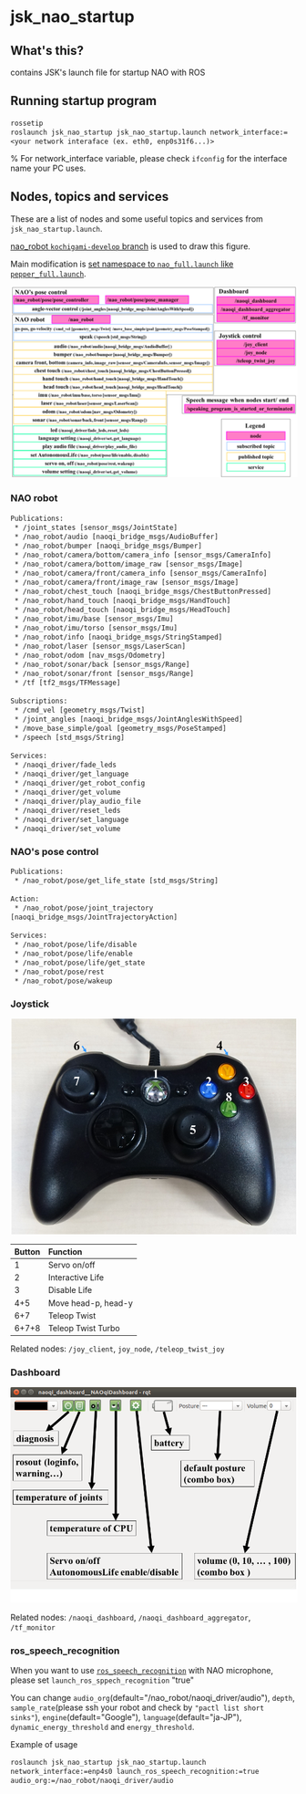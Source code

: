 # jsk_nao_startup

## What's this?

contains JSK's launch file for startup NAO with ROS

## Running startup program

```
rossetip
roslaunch jsk_nao_startup jsk_nao_startup.launch network_interface:=<your network interaface (ex. eth0, enp0s31f6...)>
```

% For network_interface variable, please check `ifconfig` for the interface name your PC uses.

## Nodes, topics and services

These are a list of nodes and some useful topics and services from `jsk_nao_startup.launch`.

[nao_robot `kochigami-develop` branch](https://github.com/kochigami/nao_robot/tree/kochigami-develop) is used to draw this figure.

Main modification is [set namespace to `nao_full.launch` like `pepper_full.launch`](https://github.com/kochigami/nao_robot/commit/d9770dc76f812a8caf0b9d2b7d33ec55e6be6221).

![](../doc/img/nao-node-topic-service.png)

### NAO robot

```
Publications:
 * /joint_states [sensor_msgs/JointState]
 * /nao_robot/audio [naoqi_bridge_msgs/AudioBuffer]
 * /nao_robot/bumper [naoqi_bridge_msgs/Bumper]
 * /nao_robot/camera/bottom/camera_info [sensor_msgs/CameraInfo]
 * /nao_robot/camera/bottom/image_raw [sensor_msgs/Image]
 * /nao_robot/camera/front/camera_info [sensor_msgs/CameraInfo]
 * /nao_robot/camera/front/image_raw [sensor_msgs/Image]
 * /nao_robot/chest_touch [naoqi_bridge_msgs/ChestButtonPressed]
 * /nao_robot/hand_touch [naoqi_bridge_msgs/HandTouch]
 * /nao_robot/head_touch [naoqi_bridge_msgs/HeadTouch]
 * /nao_robot/imu/base [sensor_msgs/Imu]
 * /nao_robot/imu/torso [sensor_msgs/Imu]
 * /nao_robot/info [naoqi_bridge_msgs/StringStamped]
 * /nao_robot/laser [sensor_msgs/LaserScan]
 * /nao_robot/odom [nav_msgs/Odometry]
 * /nao_robot/sonar/back [sensor_msgs/Range]
 * /nao_robot/sonar/front [sensor_msgs/Range]
 * /tf [tf2_msgs/TFMessage]

Subscriptions:
 * /cmd_vel [geometry_msgs/Twist]
 * /joint_angles [naoqi_bridge_msgs/JointAnglesWithSpeed]
 * /move_base_simple/goal [geometry_msgs/PoseStamped]
 * /speech [std_msgs/String]

Services:
 * /naoqi_driver/fade_leds
 * /naoqi_driver/get_language
 * /naoqi_driver/get_robot_config
 * /naoqi_driver/get_volume
 * /naoqi_driver/play_audio_file
 * /naoqi_driver/reset_leds
 * /naoqi_driver/set_language
 * /naoqi_driver/set_volume
```

### NAO's pose control

```
Publications:
 * /nao_robot/pose/get_life_state [std_msgs/String]

Action:
 * /nao_robot/pose/joint_trajectory [naoqi_bridge_msgs/JointTrajectoryAction]

Services:
 * /nao_robot/pose/life/disable
 * /nao_robot/pose/life/enable
 * /nao_robot/pose/life/get_state
 * /nao_robot/pose/rest
 * /nao_robot/pose/wakeup
```

### Joystick

![](../doc/img/joystick.png)

|Button|Function            |
|:-----|:-------------------|
|1     |Servo on/off        |
|2     |Interactive Life    |
|3     |Disable Life        |
|4+5   |Move head-p, head-y |
|6+7   |Teleop Twist        |
|6+7+8 |Teleop Twist Turbo  |

Related nodes: `/joy_client`, `joy_node`, `/teleop_twist_joy` 

### Dashboard

![](../doc/img/naoqi-dashboard.png)

Related nodes: `/naoqi_dashboard`, `/naoqi_dashboard_aggregator`, `/tf_monitor`

### ros_speech_recognition

When you want to use [`ros_speech_recognition`](https://github.com/jsk-ros-pkg/jsk_3rdparty/tree/master/ros_speech_recognition) with NAO microphone, please set `launch_ros_sppech_recognition` "true"

You can change `audio_org`(default="/nao_robot/naoqi_driver/audio"), `depth`, `sample_rate`(please ssh your robot and check by `"pactl list short sinks"`), `engine`(default="Google"), `language`(default="ja-JP"), `dynamic_energy_threshold` and `energy_threshold`.

Example of usage
```
roslaunch jsk_nao_startup jsk_nao_startup.launch network_interface:=enp4s0 launch_ros_speech_recognition:=true audio_org:=/nao_robot/naoqi_driver/audio
```